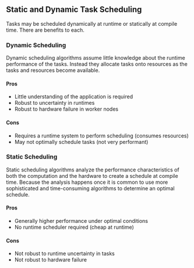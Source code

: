 
Static and Dynamic Task Scheduling
----------------------------------

Tasks may be scheduled dynamically at runtime or statically at compile time.  There are benefits to each.

### Dynamic Scheduling

Dynamic scheduling algorithms assume little knowledge about the runtime performance of the tasks.  Instead they allocate tasks onto resources as the tasks and resources become available.

#### Pros

*   Little understanding of the application is required
*   Robust to uncertainty in runtimes 
*   Robust to hardware failure in worker nodes

#### Cons

*   Requires a runtime system to perform scheduling (consumes resources)
*   May not optimally schedule tasks (not very performant)

### Static Scheduling

Static scheduling algorithms analyze the performance characteristics of both the computation and the hardware to create a schedule at compile time.  Because the analysis happens once it is common to use more sophisticated and time-consuming algorithms to determine an optimal schedule.

#### Pros

*   Generally higher performance under optimal conditions
*   No runtime scheduler required (cheap at runtime)

#### Cons

*   Not robust to runtime uncertainty in tasks
*   Not robust to hardware failure
